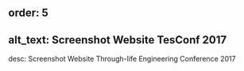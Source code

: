 order: 5
----
alt_text: Screenshot Website TesConf 2017
----
desc: Screenshot Website Through-life Engineering Conference 2017
